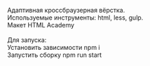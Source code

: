 Адаптивная кроссбраузерная вёрстка.<br>
Используемые инструменты: html, less, gulp.<br>
Макет HTML Academy<br>
<br>
Для запуска:<br>
Установить зависимости npm i<br>
Запустить сборку npm run start<br>